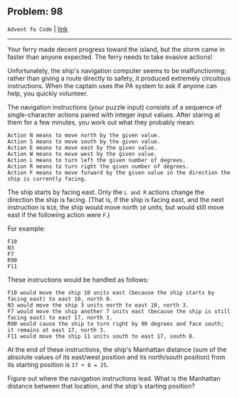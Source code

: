 Problem: 98
---

`Advent fo Code` | [link](https://adventofcode.com/2020/day/12)

---

Your ferry made decent progress toward the island, but the storm
came in faster than anyone expected. The ferry needs to take evasive
actions!

Unfortunately, the ship's navigation computer seems to be
malfunctioning; rather than giving a route directly to safety,
it produced extremely circuitous instructions. When the captain
uses the PA system to ask if anyone can help, you quickly volunteer.

The navigation instructions (your puzzle input) consists of a
sequence of single-character actions paired with integer input values.
After staring at them for a few minutes, you work out what they
probably mean:
```
Action N means to move north by the given value.
Action S means to move south by the given value.
Action E means to move east by the given value.
Action W means to move west by the given value.
Action L means to turn left the given number of degrees.
Action R means to turn right the given number of degrees.
Action F means to move forward by the given value in the direction the ship is currently facing.
```

The ship starts by facing east. Only the `L and R` actions change
the direction the ship is facing. (That is, if the ship is facing
east, and the next instruction is `N10`, the ship would move north
`10` units, but would still move east if the following action were `F`.)

For example:
```
F10
N3
F7
R90
F11
```

These instructions would be handled as follows:
```
F10 would move the ship 10 units east (because the ship starts by facing east) to east 10, north 0.
N3 would move the ship 3 units north to east 10, north 3.
F7 would move the ship another 7 units east (because the ship is still facing east) to east 17, north 3.
R90 would cause the ship to turn right by 90 degrees and face south; it remains at east 17, north 3.
F11 would move the ship 11 units south to east 17, south 8.
```

At the end of these instructions, the ship's Manhattan distance
(sum of the absolute values of its east/west position and its
north/south position) from its starting position is `17 + 8 = 25`.

Figure out where the navigation instructions lead. What is the
Manhattan distance between that location, and the ship's starting
position?
